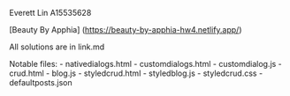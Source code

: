 Everett Lin
A15535628

[Beauty By Apphia] (https://beauty-by-apphia-hw4.netlify.app/)

All solutions are in link.md

Notable files:
    - nativedialogs.html
    - customdialogs.html
    - customdialog.js
    - crud.html
    - blog.js
    - styledcrud.html
    - styledblog.js
    - styledcrud.css
    - defaultposts.json